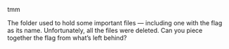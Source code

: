 tmm

The folder used to hold some important files — including one with the flag as its name.
Unfortunately, all the files were deleted. Can you piece together the flag from what’s left behind?
